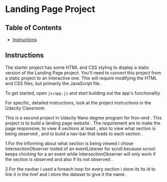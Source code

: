 # Landing Page Project

## Table of Contents

* [Instructions](#instructions)

## Instructions

The starter project has some HTML and CSS styling to display a static version of the Landing Page project. You'll need to convert this project from a static project to an interactive one. This will require modifying the HTML and CSS files, but primarily the JavaScript file.

To get started, open `js/app.js` and start building out the app's functionality

For specific, detailed instructions, look at the project instructions in the Udacity Classroom.


This is a second project in Udacity Nano degree program for fron-end .
This project is to build a landing page website . The requirement are to make the page responsive, to view 4 sections at least , also to view what section is being observed , and to build a nav-bar that leads to each section .

1.For the informing about what section is being viewed i chose IntersectionObserver insted of an eventListener for scroll because scrool keeps chicking for a an event while IntersectionObserver will only work if the section is observed and also if its not observed .

2.For the navbar i used a foreach loop for every section i store its its id to link it in the href and i store the dataset to give it the name .
